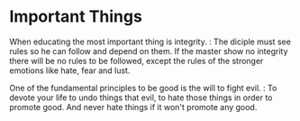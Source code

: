 
# Important Things

When educating the most important thing is integrity.
: The diciple must see rules so he can follow and depend on them.
If the master show no integrity there will be no rules to be followed,
except the rules of the stronger emotions like hate, fear and lust.

One of the fundamental principles to be good is the will to fight evil.
: To devote your life to undo things that evil, to hate those things
in order to promote good. And never hate things if it won't promote any good.
